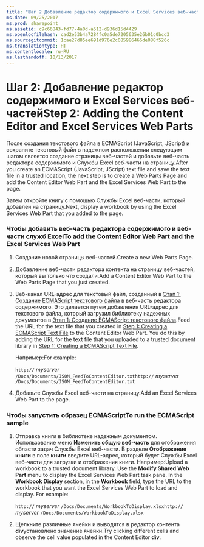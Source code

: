 ```yaml
---
title: "Шаг 2 Добавление редактор содержимого и Excel Services веб-частей"
ms.date: 09/25/2017
ms.prod: sharepoint
ms.assetid: c9c66843-fd77-4a0d-a512-d936d15d4429
ms.openlocfilehash: cad2e53b4a7284fc0a5de7205635e26b01c0bcd3
ms.sourcegitcommit: 1cae27d85ee691d976e2c085986466de088f526c
ms.translationtype: HT
ms.contentlocale: ru-RU
ms.lasthandoff: 10/13/2017
---
```

# <a name="step-2-adding-the-content-editor-and-excel-services-web-parts"></a><span data-ttu-id="5616c-102">Шаг 2: Добавление редактор содержимого и Excel Services веб-частей</span><span class="sxs-lookup"><span data-stu-id="5616c-102">Step 2: Adding the Content Editor and Excel Services Web Parts</span></span>

<span data-ttu-id="5616c-103">После создания текстового файла в ECMAScript (JavaScript, JScript) и сохраните текстовый файл в надежном расположении следующим шагом является создание страницы веб-частей и добавьте веб-часть редактора содержимого и Службы Excel веб-части на страницу.</span><span class="sxs-lookup"><span data-stu-id="5616c-103">After you create an ECMAScript (JavaScript, JScript) text file and save the text file in a trusted location, the next step is to create a Web Parts Page and add the Content Editor Web Part and the Excel Services Web Part to the page.</span></span> 
  
    
    

<span data-ttu-id="5616c-104">Затем откройте книгу с помощью Службы Excel веб-части, который добавлен на страницу.</span><span class="sxs-lookup"><span data-stu-id="5616c-104">Next, display a workbook by using the Excel Services Web Part that you added to the page.</span></span> 
### <a name="to-add-the-content-editor-web-part-and-the-excel-services-web-part"></a><span data-ttu-id="5616c-105">Чтобы добавить веб-часть редактора содержимого и веб-части служб Excel</span><span class="sxs-lookup"><span data-stu-id="5616c-105">To add the Content Editor Web Part and the Excel Services Web Part</span></span>


1. <span data-ttu-id="5616c-106">Создание новой страницы веб-частей.</span><span class="sxs-lookup"><span data-stu-id="5616c-106">Create a new Web Parts Page.</span></span> 
    
  
2. <span data-ttu-id="5616c-107">Добавление веб-части редактора контента на страницу веб-частей, который вы только что создали.</span><span class="sxs-lookup"><span data-stu-id="5616c-107">Add a Content Editor Web Part to the Web Parts Page that you just created.</span></span>
    
  
3. <span data-ttu-id="5616c-p101">Веб-канал URL-адрес для текстовый файл, созданный в  [Этап 1: Создание ECMAScript текстового файла](step-1-creating-a-ecmascript-text-file.md) в веб-часть редактора содержимого. Это делается путем добавления URL-адрес для текстового файла, который загрузил библиотеку надежных документов в [Этап 1: Создание ECMAScript текстового файла](step-1-creating-a-ecmascript-text-file.md).</span><span class="sxs-lookup"><span data-stu-id="5616c-p101">Feed the URL for the text file that you created in  [Step 1: Creating a ECMAScript Text File](step-1-creating-a-ecmascript-text-file.md) to the Content Editor Web Part. You do this by adding the URL for the text file that you uploaded to a trusted document library in [Step 1: Creating a ECMAScript Text File](step-1-creating-a-ecmascript-text-file.md).</span></span> 
    
    <span data-ttu-id="5616c-110">Например:</span><span class="sxs-lookup"><span data-stu-id="5616c-110">For example:</span></span> 
    
     <span data-ttu-id="5616c-111">`http://` _myserver_ `/Docs/Documents/JSOM_FeedToContentEditor.txt`</span><span class="sxs-lookup"><span data-stu-id="5616c-111">`http://` _myserver_ `/Docs/Documents/JSOM_FeedToContentEditor.txt`</span></span>
    
  
4. <span data-ttu-id="5616c-112">Добавьте Службы Excel веб-части на страницу.</span><span class="sxs-lookup"><span data-stu-id="5616c-112">Add an Excel Services Web Part to the page.</span></span>
    
  

### <a name="to-run-the-ecmascript-sample"></a><span data-ttu-id="5616c-113">Чтобы запустить образец ECMAScript</span><span class="sxs-lookup"><span data-stu-id="5616c-113">To run the ECMAScript sample</span></span>


1. <span data-ttu-id="5616c-p102">Отправка книги в библиотеке надежным документом. Использование меню **Изменить общую веб-часть** для отображения области задач Службы Excel веб-части. В разделе **Отображение книги** в поле **книги** введите URL-адрес, который будет Службы Excel веб-части для загрузки и отображения книги. Например:</span><span class="sxs-lookup"><span data-stu-id="5616c-p102">Upload a workbook to a trusted document library. Use the **Modify Shared Web Part** menu to display the Excel Services Web Part task pane. In the **Workbook Display** section, in the **Workbook** field, type the URL to the workbook that you want the Excel Services Web Part to load and display. For example:</span></span>
    
     <span data-ttu-id="5616c-118">`http://` _myserver_ `/Docs/Documents/WorkbookToDisplay.xlsx`</span><span class="sxs-lookup"><span data-stu-id="5616c-118">`http://` _myserver_ `/Docs/Documents/WorkbookToDisplay.xlsx`</span></span>
    
  
2. <span data-ttu-id="5616c-119">Щелкните различные ячейки и выводятся в редактор контента **div**установлено значение ячейки.</span><span class="sxs-lookup"><span data-stu-id="5616c-119">Try clicking different cells and observe the cell value populated in the Content Editor **div**.</span></span> 
    
  

